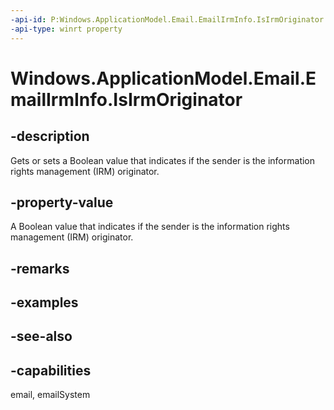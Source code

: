 ```yaml
---
-api-id: P:Windows.ApplicationModel.Email.EmailIrmInfo.IsIrmOriginator
-api-type: winrt property
---
```


<!-- Property syntax
public bool IsIrmOriginator { get;  set; }
-->

# Windows.ApplicationModel.Email.EmailIrmInfo.IsIrmOriginator

## -description
Gets or sets a Boolean value that indicates if the sender is the information rights management (IRM) originator.

## -property-value
A Boolean value that indicates if the sender is the information rights management (IRM) originator.

## -remarks

## -examples

## -see-also

## -capabilities
email, emailSystem
